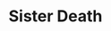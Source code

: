 ---
title: "Sister Death"
year: 2023
rating: 3
stars: "★★★"
rewatched: false
permalink: "sister-death"
watched_on: 2023-10-06
---